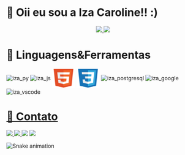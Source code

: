 <h1> 🍃 Oii eu sou a Iza Caroline!! :) </h1>
<div align="center">
  <a href="https://github.com/IzaCaroline">
  <img height="180em" src="https://github-readme-stats.vercel.app/api?username=IzaCaroline&show_icons=true&theme=merko&include_all_commits=true&count_private=true"/>
  <img height="180em" src="https://github-readme-stats.vercel.app/api/top-langs/?username=IzaCaroline&layout=compact&langs_count=7&theme=highcontrast"/>
</div>
<div style="display: inline-block">
  <h1> 🔰 Linguagens&Ferramentas</h1>
  <img align="center" alt="iza_py" height="65" width="60" src="https://cdn.jsdelivr.net/gh/devicons/devicon/icons/python/python-original.svg" />
  <img align="center" alt="iza_js" height="50" width="60" src="https://cdn.jsdelivr.net/gh/devicons/devicon/icons/javascript/javascript-original.svg" />
   <img align="center" alt="iza_HTML" height="50" width="60" src="https://raw.githubusercontent.com/devicons/devicon/master/icons/html5/html5-original.svg">
  <img align="center" alt="iza_CSS" height="50" width="60" src="https://raw.githubusercontent.com/devicons/devicon/master/icons/css3/css3-original.svg">
  <img align="center" alt="iza_postgresql" height="50" width="60" src="https://cdn.jsdelivr.net/gh/devicons/devicon/icons/postgresql/postgresql-original.svg" />
  <img align="center" alt="iza_google" height="50" width="60" src="https://cdn.jsdelivr.net/gh/devicons/devicon/icons/google/google-original.svg" />
  <img align="center" alt="iza_vscode" height="50" width="60" src="https://cdn.jsdelivr.net/gh/devicons/devicon/icons/vscode/vscode-original.svg" />
</div><br>
<div>
<h1>💌 Contato</h1>
<a href = "mailto:eniloracarodazi@gmail.com"><img src="https://img.shields.io/badge/Gmail-D14836?style=for-the-badge&logo=gmail&logoColor=white" target="_blank"</a>
<a href= "https://www.linkedin.com/in/izacaroline/"><img src="https://img.shields.io/badge/LinkedIn-0077B5?style=for-the-badge&logo=linkedin&logoColor=white" target="_blank "</a>
<a href="https://twitter.com/Izacaroline__"><img src="https://img.shields.io/badge/Twitter-1DA1F2?style=for-the-badge&logo=twitter&logoColor=white" target="_blank"></a>
<a href="https://www.instagram.com/izacaroline__/"><img src="https://img.shields.io/badge/Instagram-E4405F?style=for-the-badge&logo=instagram&logoColor=white" target="_blank"></a>
</div>

 ![Snake animation](https://github.com/IzaCaroline)
